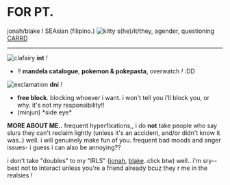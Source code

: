  # FOR PT.
jonah/blake *!* SEAsian (filipino.) ![kitty](https://gardenia.ju.mp/assets/images/gallery04/bae42580_original.gif?v=5608953f) s(he)/it/they, agender, questioning
[CARRD](https://atfreezingtemps.carrd.co/)
***
![clafairy](https://barbara.crd.co/assets/images/gallery27/d9ae176a_original.gif?v=66afe876) **int** *!*
- !! **mandela catalogue**, __**pokemon & pokepasta**__, overwatch *!* :DD

![exclamation](https://barbara.crd.co/assets/images/gallery27/907cca46_original.gif?v=66afe876) **dni** *!*
- **free block**. blocking whoever i want. i won't tell you i'll block you, or why. it's not my responsibility!! 
- (minjun) \*side eye*

__MORE ABOUT ME..__ frequent hyperfixations,, i do __not__ take people who say slurs they can't reclaim lightly (unless it's an accident, and/or didn't know it was..) well. i will genuinely make fun of you. frequent bad moods and anger issues- i guess i can also be annoying??

i don't take "doubles" to my "IRLS"
([jonah](https://mandela-catalogue.fandom.com/wiki/Jonah_Marshall), [blake](https://fridaynightfunking.fandom.com/wiki/Friday_Night_Funkin%27_Lullaby/Characters#Gold/Blake)..click btw) well.. i'm sry-- best not to interact unless you're a friend already bcuz they r me in the realsies *!*
